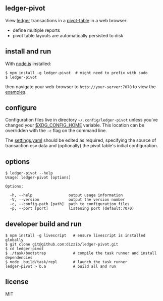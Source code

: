 ## ledger-pivot

View [ledger] transactions in a [pivot-table] in a web browser:

- define multiple reports
- pivot table layouts are automatically persisted to disk

## install and run

With [node.js] installed:

    $ npm install -g ledger-pivot  # might need to prefix with sudo
    $ ledger-pivot

then navigate your web-browser to `http://your-server:7070` to view the [examples].

## configure

Configuration files live in directory `~/.config/ledger-pivot` unless
you've changed your [$XDG_CONFIG_HOME] variable.
This location can be overridden with the `-c` flag on the command line.

The [settings.yaml] should be edited as required, specifying the source
of transaction csv data and (optionally) the pivot table's initial configuration.

## options

    $ ledger-pivot --help
    Usage: ledger-pivot [options]

    Options:

      -h, --help                output usage information
      -V, --version             output the version number
      -c, --config-path [path]  path to configuration files
      -p, --port [port]         listening port (default:7070)

## developer build and run

    $ npm install -g livescript   # ensure livescript is installed globally
    $ git clone git@github.com:dizzib/ledger-pivot.git
    $ cd ledger-pivot
    $ ./task/bootstrap            # compile the task runner and install dependencies
    $ node _build/task/repl       # launch the task runner
    ledger-pivot > b.a            # build all and run

## license

MIT

[$XDG_CONFIG_HOME]: http://standards.freedesktop.org/basedir-spec/basedir-spec-latest.html
[ledger]: http://www.ledger-cli.org
[node.js]: http://nodejs.org
[pivot-table]: http://nicolas.kruchten.com/pivottable
[settings.yaml]: ./site/config/settings.yaml
[examples]: ./site/example
